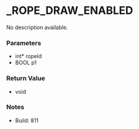 # _ROPE_DRAW_ENABLED

No description available.

### Parameters
* int* ropeId
* BOOL p1

### Return Value
* void

### Notes
* Build: 811

